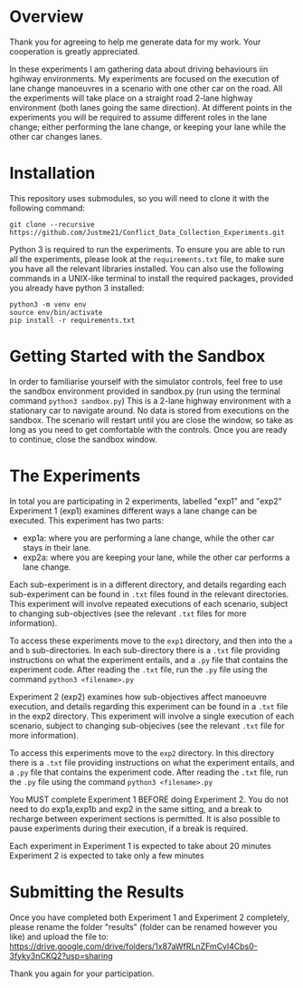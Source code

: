 Overview
========

Thank you for agreeing to help me generate data for my work. Your cooperation is greatly appreciated.
  
In these experiments I am gathering data about driving behaviours iin hgihway environments. My experiments are focused on the execution of lane change manoeuvres
in a scenario with one other car on the road. 
All the experiments will take place on a straight road 2-lane highway environment (both lanes going the same direction).
At different points in the experiments you will be required to assume different roles in the lane change; either performing the lane change, or keeping your lane while the other car changes lanes.


Installation
============

This repository uses submodules, so you will need to clone it with the following command:

```
git clone --recursive https://github.com/Justme21/Conflict_Data_Collection_Experiments.git
```

Python 3 is required to run the experiments. To ensure you are able to run all the experiments, please look at the `requirements.txt` file, to make sure you have all the relevant libraries installed. You can also use the following commands in a UNIX-like terminal to install the required packages, provided you already have python 3 installed:

```
python3 -m venv env
source env/bin/activate
pip install -r requirements.txt
```

Getting Started with the Sandbox
================================
In order to familiarise yourself with the simulator controls, feel free to use the sandbox environment provided in sandbox.py (run using the terminal command `python3 sandbox.py`)
This is a 2-lane highway environment with a stationary car to navigate around.
No data is stored from executions on the sandbox. The scenario will restart until you are close the window, so take as long as you need to get comfortable with the controls.
Once you are ready to continue, close the sandbox window. 


The Experiments
===============
In total you are participating in 2 experiments, labelled "exp1" and "exp2"
Experiment 1 (exp1) examines different ways a lane change can be executed. This experiment has two parts:

* exp1a: where you are performing a lane change, while the other car stays in their lane.
* exp2a: where you are keeping your lane, while the other car performs a lane change.

Each sub-experiment is in a different directory, and details regarding each sub-experiment can be found in `.txt` files found in the relevant directories.
This experiment will involve repeated executions of each scenario, subject to changing sub-objectives (see the relevant `.txt` files for more information).

To access these experiments move to the `exp1` directory, and then into the `a` and `b` sub-directories. In each sub-directory there is a `.txt` file providing instructions on what the experiment entails,
and a `.py` file that contains the experiment code. After reading the `.txt` file, run the `.py` file using the command `python3 <filename>.py`

Experiment 2 (exp2) examines how sub-objectives affect manoeuvre execution, and details regarding this experiment can be found in a `.txt` file in the exp2 directory.
This experiment will involve a single execution of each scenario, subject to changing sub-objecives (see the relevant `.txt` file for more information).

To access this experiments move to the `exp2` directory. In this directory there is a `.txt` file providing instructions on what the experiment entails,
and a `.py` file that contains the experiment code. After reading the `.txt` file, run the `.py` file using the command `python3 <filename>.py`

You MUST complete Experiment 1 BEFORE doing Experiment 2.
You do not need to do exp1a,exp1b and exp2 in the same sitting, and a break to recharge between experiment sections is permitted.
It is also possible to pause experiments during their execution, if a break is required.

Each experiment in Experiment 1 is expected to take about 20 minutes
Experiment 2 is expected to take only a few minutes 

Submitting the Results
======================
Once you have completed both Experiment 1 and Experiment 2 completely, please rename the folder "results" (folder can be renamed however you like) and upload the file to:
https://drive.google.com/drive/folders/1x87aWfRLnZFmCvl4Cbs0-3fyky3nCKQ2?usp=sharing

Thank you again for your participation.


